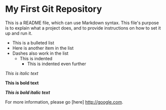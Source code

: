 # My First Git Repository

This is a README file, which can use Markdown syntax. This file's purpose is to explain what a project does, and to provide instructions on how to set it up and run it.

* This is a bulleted list
* Here is another item in the list
* Dashes also work in the list
  *  This is indented
     * This is indented even further

*This is italic text*

**This is bold text**

***This is bold italic text***

For more information, please go [here] http://google.com.
